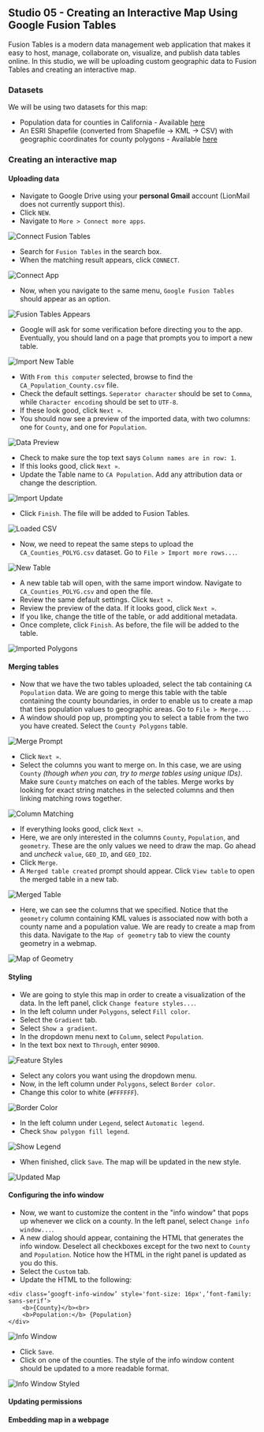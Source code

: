 ## Studio 05 - Creating an Interactive Map Using Google Fusion Tables 

Fusion Tables is a modern data management web application that makes it easy to host, manage, collaborate on, visualize, and publish data tables online. In this studio, we will be uploading custom geographic data to Fusion Tables and creating an interactive map. 

### Datasets

We will be using two datasets for this map:

* Population data for counties in California - Available [here](https://github.com/emilyfuhrman/datavis_design/blob/master/2017_Summer/Data/05/CA_Population_County.csv)
* An ESRI Shapefile (converted from Shapefile -> KML -> CSV) with geographic coordinates for county polygons - Available [here](https://github.com/emilyfuhrman/datavis_design/blob/master/2017_Summer/Data/04/CA_Counties_POLYG.csv)

### Creating an interactive map
#### Uploading data

* Navigate to Google Drive using your **personal Gmail** account (LionMail does not currently support this).
* Click `NEW`.
* Navigate to `More > Connect more apps`.

![Connect Fusion Tables](https://github.com/emilyfuhrman/datavis_design/blob/master/2017_Summer/Studios/Images/05/01_Connect_Fusion_Tables.png)

* Search for `Fusion Tables` in the search box.
* When the matching result appears, click `CONNECT`. 

![Connect App](https://github.com/emilyfuhrman/datavis_design/blob/master/2017_Summer/Studios/Images/05/02_Connect_App.png)

* Now, when you navigate to the same menu, `Google Fusion Tables` should appear as an option. 

![Fusion Tables Appears](https://github.com/emilyfuhrman/datavis_design/blob/master/2017_Summer/Studios/Images/05/03_Fusion_Tables_Appears.png)

* Google will ask for some verification before directing you to the app. Eventually, you should land on a page that prompts you to import a new table.

![Import New Table](https://github.com/emilyfuhrman/datavis_design/blob/master/2017_Summer/Studios/Images/05/04_Import_New_Table.png)

* With `From this computer` selected, browse to find the `CA_Population_County.csv` file. 
* Check the default settings. `Seperator character` should be set to `Comma`, while `Character encoding` should be set to `UTF-8`.
* If these look good, click `Next »`.
* You should now see a preview of the imported data, with two columns: one for `County`, and one for `Population`. 

![Data Preview](https://github.com/emilyfuhrman/datavis_design/blob/master/2017_Summer/Studios/Images/05/05_Data_Preview.png)

* Check to make sure the top text says `Column names are in row: 1`. 
* If this looks good, click `Next »`.
* Update the Table name to `CA Population`. Add any attribution data or change the description.

![Import Update](https://github.com/emilyfuhrman/datavis_design/blob/master/2017_Summer/Studios/Images/05/06_Import_Update.png)

* Click `Finish`. The file will be added to Fusion Tables.

![Loaded CSV](https://github.com/emilyfuhrman/datavis_design/blob/master/2017_Summer/Studios/Images/05/07_Loaded_CSV.png)

* Now, we need to repeat the same steps to upload the `CA_Counties_POLYG.csv` dataset. Go to `File > Import more rows...`. 

![New Table](https://github.com/emilyfuhrman/datavis_design/blob/master/2017_Summer/Studios/Images/05/08_New_Table.png)

* A new table tab will open, with the same import window. Navigate to `CA_Counties_POLYG.csv` and open the file. 
* Review the same default settings. Click `Next »`.
* Review the preview of the data. If it looks good, click `Next »`.
* If you like, change the title of the table, or add additional metadata. 
* Once complete, click `Finish`. As before, the file will be added to the table. 

![Imported Polygons](https://github.com/emilyfuhrman/datavis_design/blob/master/2017_Summer/Studios/Images/05/09_Imported_Polygons.png)

#### Merging tables

* Now that we have the two tables uploaded, select the tab containing `CA Population` data. We are going to merge this table with the table containing the county boundaries, in order to enable us to create a map that ties population values to geographic areas. Go to `File > Merge...`.
* A window should pop up, prompting you to select a table from the two you have created. Select the `County Polygons` table.

![Merge Prompt](https://github.com/emilyfuhrman/datavis_design/blob/master/2017_Summer/Studios/Images/05/10_Merge_Prompt.png)

* Click `Next »`.
* Select the columns you want to merge on. In this case, we are using `County` _(though when you can, try to merge tables using unique IDs)_. Make sure `County` matches on each of the tables. Merge works by looking for exact string matches in the selected columns and then linking matching rows together.

![Column Matching](https://github.com/emilyfuhrman/datavis_design/blob/master/2017_Summer/Studios/Images/05/11_Column_Matching.png)

* If everything looks good, click `Next »`.
* Here, we are only interested in the columns `County`, `Population`, and `geometry`. These are the only values we need to draw the map. Go ahead and _uncheck_ `value`, `GEO_ID`, and `GEO_ID2`. 
* Click `Merge`.
* A `Merged table created` prompt should appear. Click `View table` to open the merged table in a new tab.

![Merged Table](https://github.com/emilyfuhrman/datavis_design/blob/master/2017_Summer/Studios/Images/05/12_Merged_Table.png)

* Here, we can see the columns that we specified. Notice that the `geometry` column containing KML values is associated now with both a county name and a population value. We are ready to create a map from this data. Navigate to the `Map of geometry` tab to view the county geometry in a webmap.

![Map of Geometry](https://github.com/emilyfuhrman/datavis_design/blob/master/2017_Summer/Studios/Images/05/13_Map_of_Geometry.png)

#### Styling

* We are going to style this map in order to create a visualization of the data. In the left panel, click `Change feature styles...`.
* In the left column under `Polygons`, select `Fill color`.
* Select the `Gradient` tab.
* Select `Show a gradient`. 
* In the dropdown menu next to `Column`, select `Population`.
* In the text box next to `Through`, enter `90900`.

![Feature Styles](https://github.com/emilyfuhrman/datavis_design/blob/master/2017_Summer/Studios/Images/05/14_Feature_Styles.png)

* Select any colors you want using the dropdown menu.
* Now, in the left column under `Polygons`, select `Border color`.
* Change this color to white (`#FFFFFF`).

![Border Color](https://github.com/emilyfuhrman/datavis_design/blob/master/2017_Summer/Studios/Images/05/15_Border_Color.png)

* In the left column under `Legend`, select `Automatic legend`.
* Check `Show polygon fill legend`.

![Show Legend](https://github.com/emilyfuhrman/datavis_design/blob/master/2017_Summer/Studios/Images/05/16_Show_Legend.png)

* When finished, click `Save`. The map will be updated in the new style.

![Updated Map](https://github.com/emilyfuhrman/datavis_design/blob/master/2017_Summer/Studios/Images/05/17_Updated_Map.png)

#### Configuring the info window

* Now, we want to customize the content in the "info window" that pops up whenever we click on a county. In the left panel, select `Change info window...`.
* A new dialog should appear, containing the HTML that generates the info window. Deselect all checkboxes except for the two next to `County` and `Population`. Notice how the HTML in the right panel is updated as you do this.
* Select the `Custom` tab.
* Update the HTML to the following:

```
<div class=’googft-info-window’ style='font-size: 16px',’font-family: sans-serif’>
	<b>{County}</b><br>
	<b>Population:</b> {Population}
</div>
```

![Info Window](https://github.com/emilyfuhrman/datavis_design/blob/master/2017_Summer/Studios/Images/05/18_Info_Window.png)

* Click `Save`.
* Click on one of the counties. The style of the info window content should be updated to a more readable format.

![Info Window Styled](https://github.com/emilyfuhrman/datavis_design/blob/master/2017_Summer/Studios/Images/05/19_Info_Window_Styled.png)

#### Updating permissions



#### Embedding map in a webpage












